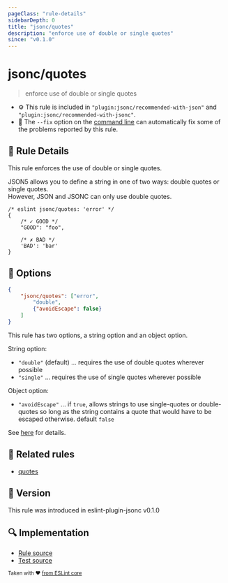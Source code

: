 ```yaml
---
pageClass: "rule-details"
sidebarDepth: 0
title: "jsonc/quotes"
description: "enforce use of double or single quotes"
since: "v0.1.0"
---
```

# jsonc/quotes

> enforce use of double or single quotes

- :gear: This rule is included in `"plugin:jsonc/recommended-with-json"` and `"plugin:jsonc/recommended-with-jsonc"`.
- :wrench: The `--fix` option on the [command line](https://eslint.org/docs/user-guide/command-line-interface#fixing-problems) can automatically fix some of the problems reported by this rule.

## :book: Rule Details

This rule enforces the use of double or single quotes.

JSON5 allows you to define a string in one of two ways: double quotes or single quotes.  
However, JSON and JSONC can only use double quotes.

<eslint-code-block fix>

<!-- eslint-skip -->

```json5
/* eslint jsonc/quotes: 'error' */
{
    /* ✓ GOOD */
    "GOOD": "foo",

    /* ✗ BAD */
    'BAD': 'bar'
}
```

</eslint-code-block>

## :wrench: Options

```json
{
    "jsonc/quotes": ["error",
        "double",
        {"avoidEscape": false}
    ]
}
```

This rule has two options, a string option and an object option.

String option:

- `"double"` (default) ... requires the use of double quotes wherever possible
- `"single"` ... requires the use of single quotes wherever possible

Object option:

- `"avoidEscape"` ... if `true`, allows strings to use single-quotes or double-quotes so long as the string contains a quote that would have to be escaped otherwise. default `false`

See [here](https://eslint.org/docs/rules/quotes#options) for details.

## :couple: Related rules

- [quotes]

[quotes]: https://eslint.org/docs/rules/quotes

## :rocket: Version

This rule was introduced in eslint-plugin-jsonc v0.1.0

## :mag: Implementation

- [Rule source](https://github.com/ota-meshi/eslint-plugin-jsonc/blob/master/lib/rules/quotes.ts)
- [Test source](https://github.com/ota-meshi/eslint-plugin-jsonc/blob/master/tests/lib/rules/quotes.js)

<sup>Taken with ❤️ [from ESLint core](https://eslint.org/docs/rules/quotes)</sup>
